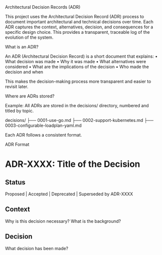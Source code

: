 Architectural Decision Records (ADR)

This project uses the Architectural Decision Record (ADR) process to document important architectural and technical decisions over time. Each ADR captures the context, alternatives, decision, and consequences for a specific design choice. This provides a transparent, traceable log of the evolution of the system.

What is an ADR?

An ADR (Architectural Decision Record) is a short document that explains:
	•	What decision was made
	•	Why it was made
	•	What alternatives were considered
	•	What are the implications of the decision
	•	Who made the decision and when

This makes the decision-making process more transparent and easier to revisit later.

Where are ADRs stored?


Example:
All ADRs are stored in the decisions/ directory, numbered and titled by topic.

decisions/
├── 0001-use-go.md
├── 0002-support-kubernetes.md
├── 0003-configurable-loadplan-yaml.md

Each ADR follows a consistent format.

ADR Format

# ADR-XXXX: Title of the Decision

## Status
Proposed | Accepted | Deprecated | Superseded by ADR-XXXX

## Context
Why is this decision necessary? What is the background?

## Decision
What decision has been made?
